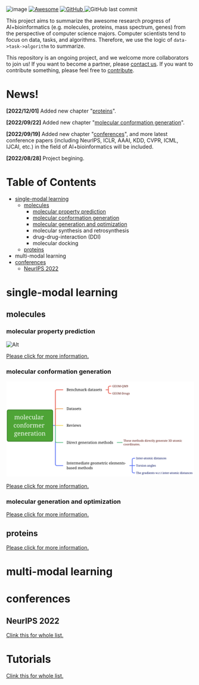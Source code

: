 ![image](asset/logo.png)
[![Awesome](https://cdn.rawgit.com/sindresorhus/awesome/d7305f38d29fed78fa85652e3a63e154dd8e8829/media/badge.svg)](https://github.com/HongxinXiang/awesome-ai-bioinformatics)
<a href="https://github.com/HongxinXiang/awesome-ai-bioinformatics/blob/master/LICENSE">
    <img alt="GitHub" src="https://img.shields.io/github/license/HongxinXiang/awesome-ai-bioinformatics?style=flat-square">
</a>
<img alt="GitHub last commit" src="https://img.shields.io/github/last-commit/HongxinXiang/awesome-ai-bioinformatics?style=flat-square">


This project aims to summarize the awesome research progress of AI+bioinformatics (e.g. molecules, proteins, mass spectrum, genes) from the perspective of computer science majors. Computer scientists tend to focus on data, tasks, and algorithms. Therefore, we use the logic of `data->task->algorithm` to summarize. 



This repository is an ongoing project, and we welcome more collaborators to join us! If you want to become a partner, please [contact us](mailto:xianghx21@gmail.com). If you want to contribute something, please feel free to [contribute](https://github.com/HongxinXiang/awesome-ai-bioinformatics/blob/master/CONTRIBUTE.md).



# News!

**[2022/12/01]** Added new chapter "[proteins](#proteins)".

**[2022/09/22]** Added new chapter "[molecular conformation generation](#molecular-conformation-generation)".

**[2022/09/19]** Added new chapter "[conferences](#conferences)", and more latest conference papers (including NeurIPS, ICLR, AAAI, KDD, CVPR, ICML, IJCAI, etc.) in the field of AI+bioinformatics will be included.

**[2022/08/28]** Project begining.



# Table of Contents

- [single-modal learning](#single-modal-learning)
  - [molecules](#molecules)
    - [molecular property prediction](#molecular-property-prediction)
    - [molecular conformation generation](#molecular-conformation-generation)
    - [molecular generation and optimization](#molecular-generation-and-optimization)
    - molecular synthesis and retrosynthesis
    - drug-drug-interaction (DDI)
    - molecular docking
  - [proteins](#proteins)
- multi-modal learning
- [conferences](#conferences)
  - [NeurIPS 2022](#NeurIPS-2022)



# single-modal learning

## molecules

### molecular property prediction

![Alt](./chapters/single-modal-learning/molecules/molecular-property-prediction/mindmap-mpp.png)

[Please click for more information.](chapters/single-modal-learning/molecules/molecular-property-prediction)

### molecular conformation generation

![Alt](./chapters/single-modal-learning/molecules/molecular-conformer-generation/mindmap-mcg.png)


[Please click for more information.](chapters/single-modal-learning/molecules/molecular-conformer-generation)

### molecular generation and optimization
[Please click for more information.](chapters/single-modal-learning/molecules/molecular-generation-and-optimization)



## proteins

[Please click for more information.](chapters/single-modal-learning/protein/overview)



# multi-modal learning



# conferences

## NeurIPS 2022
[Clink this for whole list.](conferences/NeurIPS-2022.md)

# Tutorials
[Clink this for whole list.](tutorials/README.md)